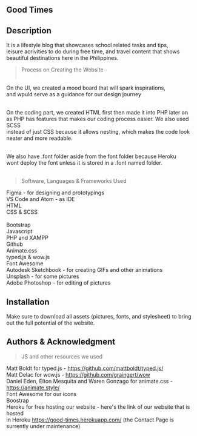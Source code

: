 ## Good Times

## Description

It is a lifestyle blog that showcases school related tasks and tips, <br>
leisure acrivities to do during free time, and travel content that shows<br>
beautiful destinations here in the Philippines. 

> Process on Creating the Website <br><br>

On the UI, we created a mood board that will spark inspirations,<br>
and wpuld serve as a guidance for our design journey<br><br>

On the coding part, we created HTML first then made it into PHP later on<br>
as PHP has features that makes our coding process easier. We also used SCSS<br>
instead of just CSS because it allows nesting, which makes the code look<br>
neater and more readable. <br><br>

We also have .font folder aside from the font folder because Heroku <br>
wont deploy the font unless it is stored in a .font named folder. <br><br>

> Software, Languages & Frameworks Used<br>

Figma - for designing and prototypings<br>
VS Code and Atom - as IDE<br>
HTML<br>
CSS & SCSS <br><br>
Bootstrap<br>
Javascript<br>
PHP and XAMPP<br>
Github<br>
Animate.css<br>
typed.js & wow.js<br>
Font Awesome<br>
Autodesk Sketchbook - for creating GIFs and other animations<br>
Unsplash - for some pictures <br>
Adobe Photoshop - for editing of pictures <br>


## Installation
Make sure to download all assets (pictures, fonts, and stylesheet)
to bring out the full potential of the website. 


## Authors & Acknowledgment

> JS and other resources we used<br>

Matt Boldt for typed.js - https://github.com/mattboldt/typed.js/<br>
Matt Delac for wow.js - https://github.com/graingert/wow<br>
Daniel Eden, Elton Mesquita and Waren Gonzago for animate.css - https://animate.style/<br>
Font Awesome for our icons<br>
Boostrap<br>
Heroku for free hosting our website - here's the link of our website that is hosted<br>
in Heroku https://good-times.herokuapp.com/ (the Contact Page is surrently under maintenance)
